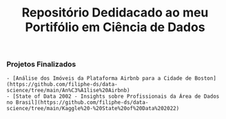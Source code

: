 <h1 align="center">Repositório Dedidacado ao meu Portifólio em Ciência de Dados</h1>
<br>

### Projetos Finalizados
    - [Análise dos Imóveis da Plataforma Airbnb para a Cidade de Boston](https://github.com/filiphe-ds/data-science/tree/main/An%C3%A1lise%20Airbnb)
    - [State of Data 2002 - Insights sobre Profissionais da Área de Dados no Brasil](https://github.com/filiphe-ds/data-science/tree/main/Kaggle%20-%20State%20of%20Data%202022)
